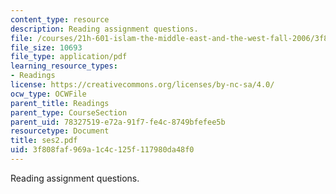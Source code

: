 ```yaml
---
content_type: resource
description: Reading assignment questions.
file: /courses/21h-601-islam-the-middle-east-and-the-west-fall-2006/3f808faf969a1c4c125f117980da48f0_ses2.pdf
file_size: 10693
file_type: application/pdf
learning_resource_types:
- Readings
license: https://creativecommons.org/licenses/by-nc-sa/4.0/
ocw_type: OCWFile
parent_title: Readings
parent_type: CourseSection
parent_uid: 78327519-e72a-91f7-fe4c-8749bfefee5b
resourcetype: Document
title: ses2.pdf
uid: 3f808faf-969a-1c4c-125f-117980da48f0
---
```

Reading assignment questions.